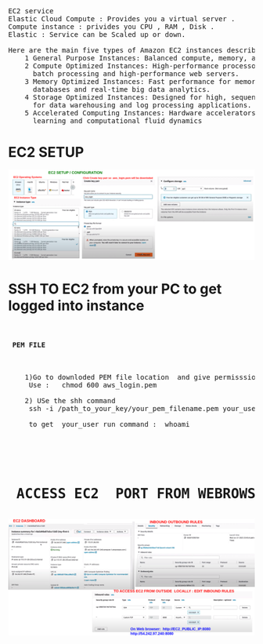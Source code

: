 <pre> 

EC2 service 
Elastic Cloud Compute : Provides you a virtual server .
Compute instance : privides you CPU , RAM , Disk .
Elastic : Service can be Scaled up or down.

Here are the main five types of Amazon EC2 instances described : 
    1 General Purpose Instances: Balanced compute, memory, and networking resources for diverse workloads.
    2 Compute Optimized Instances: High-performance processors for compute-bound applications, ideal for 
      batch processing and high-performance web servers.
    3 Memory Optimized Instances: Fast performance for memory-intensive workloads, suitable for high-performance 
      databases and real-time big data analytics.
    4 Storage Optimized Instances: Designed for high, sequential read/write access to large data sets, perfect 
      for data warehousing and log processing applications.
    5 Accelerated Computing Instances: Hardware accelerators for efficient processing of tasks such as machine
      learning and computational fluid dynamics
</pre>

<h1> EC2 SETUP </h1>
<img src="ec2setup.png">
<h1> SSH TO EC2 from your PC to get logged into instance  </h1>

<pre> 
<h4> PEM FILE  </h4>
    
    1)Go to downloded PEM file location  and give permisssion to it 
     Use :   chmod 600 aws_login.pem

    2) USe the shh command 
     ssh -i /path_to_your_key/your_pem_filename.pem your_user@your_ec2_public_ip

     to get  your_user run command :  whoami
     
    
    
</pre> 

<pre>

<h1> ACCESS EC2  PORT FROM WEBROWSER OR FROM OUTSIDE </h1>
<img src="ec2Connect.png">

</pre>
